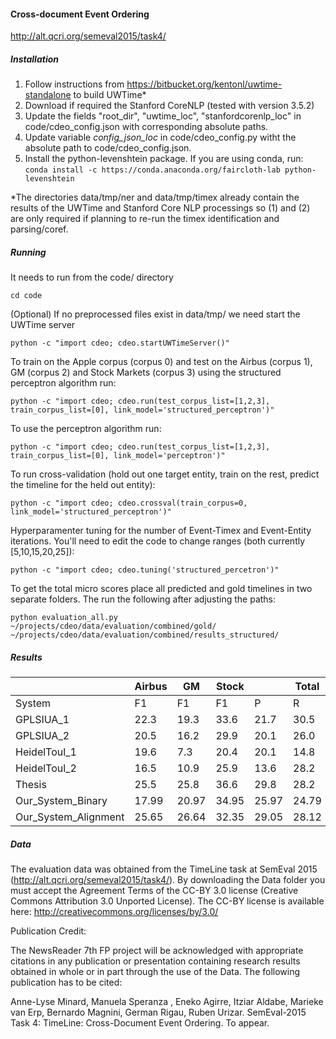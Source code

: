 #### Cross-document Event Ordering

http://alt.qcri.org/semeval2015/task4/

##### Installation

1. Follow instructions from https://bitbucket.org/kentonl/uwtime-standalone to build UWTime*
2. Download if required the Stanford CoreNLP (tested with version 3.5.2)
3. Update the fields "root_dir", "uwtime_loc", "stanfordcorenlp_loc" in code/cdeo_config.json with corresponding absolute paths.
4. Update variable <i>config_json_loc</i> in code/cdeo_config.py witht the absolute path to code/cdeo_config.json.
5. Install the python-levenshtein package. If you are using conda, run:
```conda install -c https://conda.anaconda.org/faircloth-lab python-levenshtein```

*The directories data/tmp/ner and data/tmp/timex already contain the results of the UWTime and Stanford Core NLP processings so (1) and (2) are only required if planning to re-run the timex identification and parsing/coref.

##### Running
It needs to run from the code/ directory

```cd code```

(Optional) If no preprocessed files exist in data/tmp/ we need start the UWTime server

```python -c "import cdeo; cdeo.startUWTimeServer()"```

To train on the Apple corpus (corpus 0) and test on the Airbus (corpus 1), GM (corpus 2) and Stock Markets (corpus 3) using the structured perceptron algorithm run:

```python -c "import cdeo; cdeo.run(test_corpus_list=[1,2,3], train_corpus_list=[0], link_model='structured_perceptron')"```

To use the perceptron algorithm run:

```python -c "import cdeo; cdeo.run(test_corpus_list=[1,2,3], train_corpus_list=[0], link_model='perceptron')"```

To run cross-validation (hold out one target entity, train on the rest, predict the timeline for the held out entity):

```python -c "import cdeo; cdeo.crossval(train_corpus=0, link_model='structured_perceptron')"```

Hyperparamenter tuning for the number of Event-Timex and Event-Entity iterations. You'll need to edit the code to change ranges (both currently [5,10,15,20,25]):

```python -c "import cdeo; cdeo.tuning('structured_percetron')"```

To get the total micro scores place all predicted and gold timelines in two separate folders. The run the following after adjusting the paths:

```python evaluation_all.py ~/projects/cdeo/data/evaluation/combined/gold/ ~/projects/cdeo/data/evaluation/combined/results_structured/```

##### Results
|  | Airbus|GM|Stock|  |Total|  |
| --- | --- | --- | --- | --- | --- | --- |
|System|F1|F1|F1|P|R|F1|
|GPLSIUA_1|22.3|19.3|33.6|21.7|30.5|25.4|
|GPLSIUA_2|20.5|16.2|29.9|20.1|26.0|22.7|
|HeidelToul_1|19.6|7.3|20.4|20.1|14.8|17.0|
|HeidelToul_2|16.5|10.9|25.9|13.6|28.2|18.3|
|Thesis|25.5|25.8|36.6|29.8|28.2| 28.7|
|Our_System_Binary|17.99|20.97|34.95|25.97|24.79|25.37|
|Our_System_Alignment|25.65|26.64|32.35|29.05|28.12|28.58|

##### Data
The evaluation data was obtained from the TimeLine task at SemEval 2015 (http://alt.qcri.org/semeval2015/task4/). By downloading the Data folder you must accept the Agreement Terms of the CC-BY 3.0 license (Creative Commons Attribution 3.0 Unported License). The CC-BY license is available here: http://creativecommons.org/licenses/by/3.0/

Publication Credit:

The NewsReader 7th FP project will be acknowledged with appropriate citations in any publication or presentation containing research results obtained in whole or in part through the use of the Data. The following publication has to be cited:

Anne-Lyse Minard, Manuela Speranza , Eneko Agirre, Itziar Aldabe, Marieke van Erp, Bernardo Magnini, German Rigau, Ruben Urizar. SemEval-2015 Task 4: TimeLine: Cross-Document Event Ordering. To appear.

